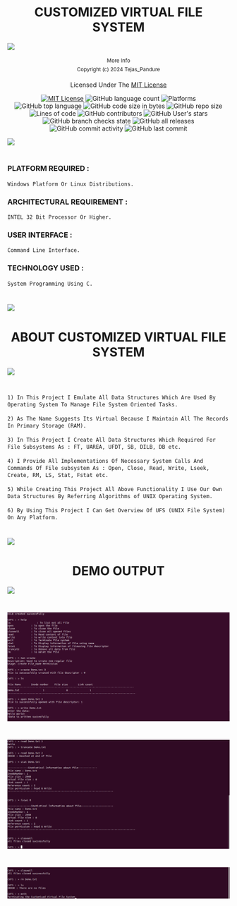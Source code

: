 <div align="center">
    <h1>CUSTOMIZED VIRTUAL FILE SYSTEM</h1>
   </div>

![](https://i.imgur.com/waxVImv.png)

<div align="center">
    <sup>More Info</sup>
    <br />
  <sup>Copyright (c) 2024 Tejas_Pandure</sup>
  
  Licensed Under The  [MIT License](https://github.com/Prasad-Yeole/Student_Management_System/blob/main/LICENSE)
  
  [![MIT License](https://img.shields.io/badge/license-MIT-blue.svg?style=flat)](https://github.com/Prasad-Yeole/Customised_Virtual_File_System/blob/main/LICENSE)
  ![GitHub language count](https://img.shields.io/github/languages/count/Prasad-Yeole/Customised_Virtual_File_System?color=g&label=Languages)
  ![Platforms](https://img.shields.io/badge/Platforms-Linux_Windows-yellowgreen?style=flat-square)
  ![GitHub top language](https://img.shields.io/github/languages/top/Prasad-Yeole/Customised_Virtual_File_System?color=9cf)
  ![GitHub code size in bytes](https://img.shields.io/github/languages/code-size/Prasad-Yeole/Customised_Virtual_File_System)
  ![GitHub repo size](https://img.shields.io/github/repo-size/Prasad-Yeole/Customised_Virtual_File_System)
  ![Lines of code](https://img.shields.io/tokei/lines/github/Prasad-Yeole/Customised_Virtual_File_System?color=g&label=No%20Of%20Lines)
  ![GitHub contributors](https://img.shields.io/github/contributors/Prasad-Yeole/Customised_Virtual_File_System?color=red)
  ![GitHub User's stars](https://img.shields.io/github/stars/Prasad-Yeole?color=yellow)
  ![GitHub branch checks state](https://img.shields.io/github/checks-status/Prasad-Yeole/Customised_Virtual_File_System/main?color=r)
  ![GitHub all releases](https://img.shields.io/github/downloads/Prasad-Yeole/Test/total)
  ![GitHub commit activity](https://img.shields.io/github/commit-activity/w/Prasad-Yeole/Customised_Virtual_File_System?color=purple)
  ![GitHub last commit](https://img.shields.io/github/last-commit/Prasad-Yeole/Customised_Virtual_File_System?color=yellow)

</div>

![](https://i.imgur.com/waxVImv.png)

#

### PLATFORM REQUIRED :   
```
Windows Platform Or Linux Distributions.
```
### ARCHITECTURAL REQUIREMENT :  
```
INTEL 32 Bit Processor Or Higher.
```
### USER INTERFACE :             
```
Command Line Interface.
```
### TECHNOLOGY USED : 
```
System Programming Using C.
```
#
![](https://i.imgur.com/waxVImv.png)


<div align="center">
    <h1>ABOUT CUSTOMIZED VIRTUAL FILE SYSTEM</h1>
</div>

![](https://i.imgur.com/waxVImv.png)

#

```
1) In This Project I Emulate All Data Structures Which Are Used By Operating System To Manage File System Oriented Tasks.

2) As The Name Suggests Its Virtual Because I Maintain All The Records In Primary Storage (RAM).

3) In This Project I Create All Data Structures Which Required For File Subsystems As : FT, UAREA, UFDT, SB, DILB, DB etc.

4) I Provide All Implementations Of Necessary System Calls And Commands Of File subsystem As : Open, Close, Read, Write, Lseek, Create, RM, LS, Stat, Fstat etc.

5) While Creating This Project All Above Functionality I Use Our Own Data Structures By Referring Algorithms of UNIX Operating System.

6) By Using This Project I Can Get Overview Of UFS (UNIX File System) On Any Platform.
```

#
![](https://i.imgur.com/waxVImv.png)


<div align="center">
    <h1>DEMO OUTPUT</h1>
</div>

![](https://i.imgur.com/waxVImv.png)

#

![](https://github.com/Prasad-Yeole/Customised_Virtual_File_System/blob/main/CVFS1.png)

#

![](https://github.com/Prasad-Yeole/Customised_Virtual_File_System/blob/main/CVFS2.png)

#

![](https://github.com/Prasad-Yeole/Customised_Virtual_File_System/blob/main/CVFS3.png)
